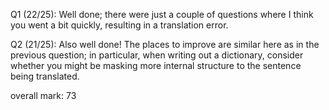   

Q1 (22/25): Well done; there were just a couple of questions where I think you went a bit quickly, resulting in a translation error.

Q2 (21/25): Also well done! The places to improve are similar here as in the previous question; in particular, when writing out a dictionary, consider whether you might be masking more internal structure to the sentence being translated.

overall mark: 73